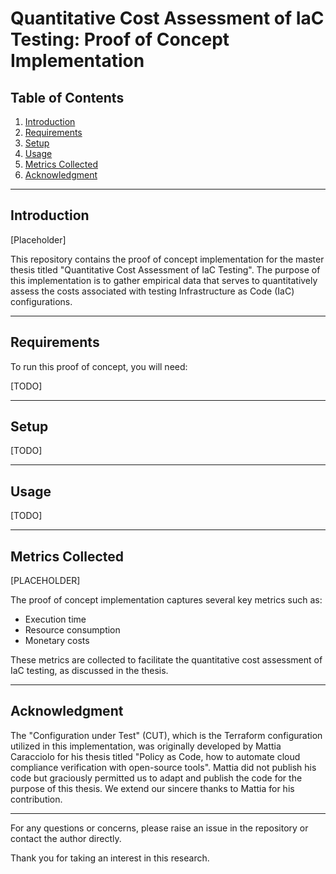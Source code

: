 # Quantitative Cost Assessment of IaC Testing: Proof of Concept Implementation

## Table of Contents

1. [Introduction](#introduction)
2. [Requirements](#requirements)
3. [Setup](#setup)
4. [Usage](#usage)
5. [Metrics Collected](#metrics-collected)
6. [Acknowledgment](#acknowledgment)

---

## Introduction

[Placeholder]

This repository contains the proof of concept implementation for the master thesis titled "Quantitative Cost Assessment of IaC Testing". The purpose of this implementation is to gather empirical data that serves to quantitatively assess the costs associated with testing Infrastructure as Code (IaC) configurations. 

---

## Requirements

To run this proof of concept, you will need:

[TODO]

---

## Setup

[TODO]

---

## Usage

[TODO]

---

## Metrics Collected

[PLACEHOLDER]

The proof of concept implementation captures several key metrics such as:

- Execution time
- Resource consumption
- Monetary costs

These metrics are collected to facilitate the quantitative cost assessment of IaC testing, as discussed in the thesis.

---

## Acknowledgment

The "Configuration under Test" (CUT), which is the Terraform configuration utilized in this implementation, was originally developed by Mattia Caracciolo for his thesis titled "Policy as Code, how to automate cloud compliance verification with open-source tools".
Mattia did not publish his code but graciously permitted us to adapt and publish the code for the purpose of this thesis.
We extend our sincere thanks to Mattia for his contribution.

---

For any questions or concerns, please raise an issue in the repository or contact the author directly.

Thank you for taking an interest in this research.